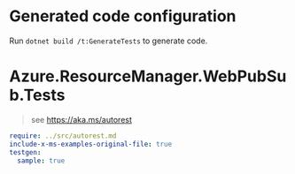 # Generated code configuration

Run `dotnet build /t:GenerateTests` to generate code.

# Azure.ResourceManager.WebPubSub.Tests

> see https://aka.ms/autorest
``` yaml
require: ../src/autorest.md
include-x-ms-examples-original-file: true
testgen:
  sample: true
```